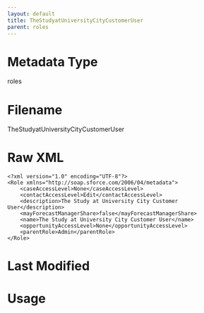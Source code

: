 ```yaml
---
layout: default
title: TheStudyatUniversityCityCustomerUser
parent: roles
---
```

# Metadata Type
roles


# Filename 
TheStudyatUniversityCityCustomerUser


# Raw XML
```
<?xml version="1.0" encoding="UTF-8"?>
<Role xmlns="http://soap.sforce.com/2006/04/metadata">
    <caseAccessLevel>None</caseAccessLevel>
    <contactAccessLevel>Edit</contactAccessLevel>
    <description>The Study at University City Customer User</description>
    <mayForecastManagerShare>false</mayForecastManagerShare>
    <name>The Study at University City Customer User</name>
    <opportunityAccessLevel>None</opportunityAccessLevel>
    <parentRole>Admin</parentRole>
</Role>
```


# Last Modified


# Usage

